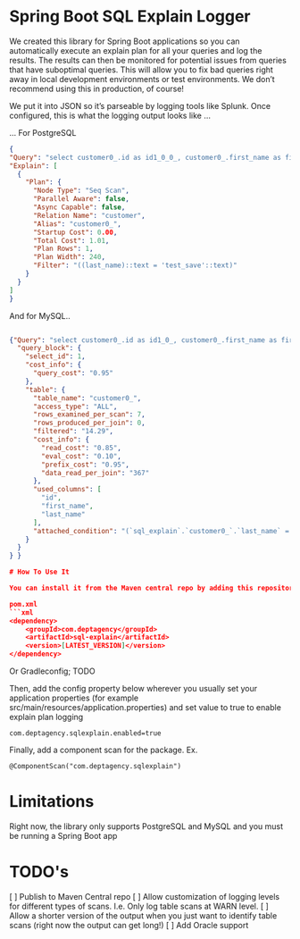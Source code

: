 # Spring Boot SQL Explain Logger

We created this library for Spring Boot applications so you can automatically execute an explain plan for all your queries and log the results. The results can then be monitored for potential issues from queries that have suboptimal queries.  This will allow you to fix bad queries right away in local development environments or test environments.  We don’t recommend using this in production, of course!

We put it into JSON so it’s parseable by logging tools like Splunk.  Once configured, this is what the logging output looks like …




… For PostgreSQL

```json
{
"Query": "select customer0_.id as id1_0_0_, customer0_.first_name as first_na2_0_0_, customer0_.last_name as last_nam3_0_0_ from customer customer0_ where customer0_.id=?" ,
"Explain": [
  {
    "Plan": {
      "Node Type": "Seq Scan",
      "Parallel Aware": false,
      "Async Capable": false,
      "Relation Name": "customer",
      "Alias": "customer0_",
      "Startup Cost": 0.00,
      "Total Cost": 1.01,
      "Plan Rows": 1,
      "Plan Width": 240,
      "Filter": "((last_name)::text = 'test_save'::text)"
    }
  }
]
}
```
And for MySQL..

```json

{"Query": "select customer0_.id as id1_0_, customer0_.first_name as first_na2_0_, customer0_.last_name as last_nam3_0_ from customer customer0_ where customer0_.last_name=?" ,"Explain": {
  "query_block": {
    "select_id": 1,
    "cost_info": {
      "query_cost": "0.95"
    },
    "table": {
      "table_name": "customer0_",
      "access_type": "ALL",
      "rows_examined_per_scan": 7,
      "rows_produced_per_join": 0,
      "filtered": "14.29",
      "cost_info": {
        "read_cost": "0.85",
        "eval_cost": "0.10",
        "prefix_cost": "0.95",
        "data_read_per_join": "367"
      },
      "used_columns": [
        "id",
        "first_name",
        "last_name"
      ],
      "attached_condition": "(`sql_explain`.`customer0_`.`last_name` = 'test_save')"
    }
  }
} }

# How To Use It

You can install it from the Maven central repo by adding this repository to your Maven/Gradle configs:

pom.xml
```xml
<dependency>
	<groupId>com.deptagency</groupId>
	<artifactId>sql-explain</artifactId>
	<version>[LATEST_VERSION]</version>
</dependency>
```

Or Gradleconfig;
TODO

Then, add the config property below wherever you usually set your application properties (for example src/main/resources/application.properties) and set value to true to enable explain plan logging

```
com.deptagency.sqlexplain.enabled=true
```

Finally, add a component scan for the package. Ex.
```
@ComponentScan("com.deptagency.sqlexplain")
```

# Limitations

Right now, the library only supports PostgreSQL and MySQL and you must be running a Spring Boot app

# TODO's

[ ] Publish to Maven Central repo
[ ] Allow customization of logging levels for different types of scans.  I.e. Only log table scans at WARN level.
[ ] Allow a shorter version of the output when you just want to identify table scans (right now the output can get long!)
[ ] Add Oracle support
